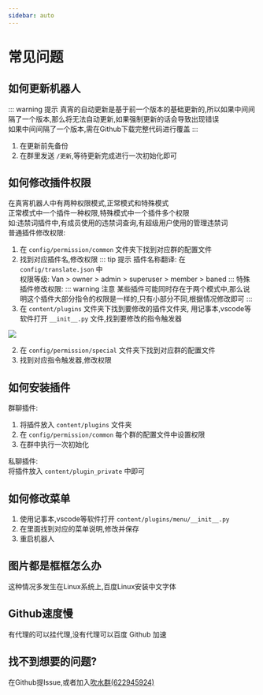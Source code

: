 ```yaml
---
sidebar: auto
---
```

# 常见问题
## 如何更新机器人
::: warning 提示
真宵的自动更新是基于前一个版本的基础更新的,所以如果中间间隔了一个版本,那么将无法自动更新,如果强制更新的话会导致出现错误  
如果中间间隔了一个版本,需在Github下载完整代码进行覆盖
:::
1. 在更新前先备份
2. 在群里发送 `/更新`,等待更新完成进行一次初始化即可

## 如何修改插件权限
在真宵机器人中有两种权限模式,正常模式和特殊模式  
正常模式中一个插件一种权限,特殊模式中一个插件多个权限  
如:违禁词插件中,有成员使用的违禁词查询,有超级用户使用的管理违禁词  
普通插件修改权限:
1. 在 `config/permission/common`  文件夹下找到对应群的配置文件
2. 找到对应插件名,修改权限
::: tip 提示
插件名称翻译: 在 `config/translate.json` 中  
权限等级: Van > owner > admin > superuser > member > baned
:::
特殊插件修改权限:
::: warning 注意
某些插件可能同时存在于两个模式中,那么说明这个插件大部分指令的权限是一样的,只有小部分不同,根据情况修改即可
:::
1. 在 `content/plugins` 文件夹下找到要修改的插件文件夹, 用记事本,vscode等软件打开 `__init__.py` 文件,找到要修改的指令触发器
<img src="/image/problem/permission_1.png">

2. 在 `config/permission/special` 文件夹下找到对应群的配置文件
3. 找到对应指令触发器,修改权限

## 如何安装插件
群聊插件:  
1. 将插件放入 `content/plugins` 文件夹
2. 在 `config/permission/common` 每个群的配置文件中设置权限
3. 在群中执行一次初始化  

私聊插件:  
将插件放入 `content/plugin_private` 中即可

## 如何修改菜单
1. 使用记事本,vscode等软件打开 `content/plugins/menu/__init__.py` 
2. 在里面找到对应的菜单说明,修改并保存
3. 重启机器人

## 图片都是框框怎么办
这种情况多发生在Linux系统上,百度Linux安装中文字体

## Github速度慢
有代理的可以挂代理,没有代理可以百度 Github 加速

## 找不到想要的问题?
在Github提Issue,或者加入[吹水群(622945924)](https://jq.qq.com/?_wv=1027&k=ElDdjklL)
